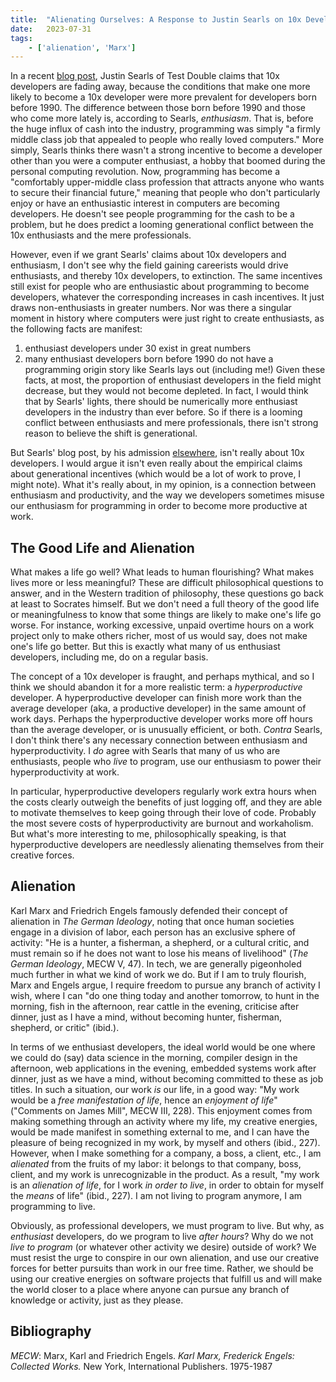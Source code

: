 ```yaml
---
title:  "Alienating Ourselves: A Response to Justin Searls on 10x Developers"
date:   2023-07-31
tags:
	- ['alienation', 'Marx']
---
```


In a recent [blog post](https://blog.testdouble.com/posts/2023-07-12-the-looming-demise-of-the-10x-developer/), Justin Searls of Test Double claims that 10x developers are fading away, because the conditions that make one more likely to become a 10x developer were more prevalent for developers born before 1990. The difference between those born before 1990 and those who come more lately is, according to Searls, *enthusiasm*. That is, before the huge influx of cash into the industry, programming was simply "a firmly middle class job that appealed to people who really loved computers." More simply, Searls thinks there wasn't a strong incentive to become a  developer other than you were a computer enthusiast, a hobby that boomed during the personal computing revolution. Now, programming has become a "comfortably upper-middle class profession that attracts anyone who wants to secure their financial future," meaning that people who don't particularly enjoy or have an enthusiastic interest in computers are becoming developers. He doesn't see people programming for the cash to be a problem, but he does predict a looming generational conflict between the 10x enthusiasts and the mere professionals.

However, even if we grant Searls' claims about 10x developers and enthusiasm, I don't see why the field gaining careerists would drive enthusiasts, and thereby 10x developers,  to extinction. The same incentives still exist for people who are enthusiastic about programming to become developers, whatever the corresponding increases in cash incentives. It just draws non-enthusiasts in greater numbers.  Nor was there a singular moment in history where computers were just right to create enthusiasts, as the following facts are manifest:
1. enthusiast developers under 30 exist in great numbers
2. many enthusiast developers born before 1990 do not have a programming origin story like Searls lays out (including me!)
Given these facts, at most, the proportion of enthusiast developers in the field might decrease, but they would not become depleted. In fact, I would think that by Searls' lights, there should be numerically more enthusiast developers in the industry than ever before. So if there is a looming conflict between enthusiasts and mere professionals, there isn't strong reason to believe the shift is generational.

But Searls' blog post, by his admission [elsewhere](https://justin.searls.co/links/2023-07-24-allergic-to-waiting-by-thorsten-ball-register-spill/), isn't really about 10x developers. I would argue it isn't even really about the empirical claims about generational incentives (which would be a lot of work to prove, I might note). What it's really about, in my opinion, is a connection between enthusiasm and productivity, and the way we developers sometimes misuse our enthusiasm for programming in order to become more productive at work.

## The Good Life and Alienation

What makes a life go well? What leads to human flourishing? What makes lives more or less meaningful? These are difficult philosophical questions to answer, and in the Western tradition of philosophy, these questions go back at least to Socrates himself. But we don't need a full theory of the good life or meaningfulness to know that some things are likely to make one's life go worse. For instance, working excessive, unpaid overtime hours on a work project only to make others richer, most of us would say, does not make one's life go better. But this is exactly what many of us enthusiast developers, including me, do on a regular basis.

The concept of a 10x developer is fraught, and perhaps mythical, and so I think we should abandon it for a more realistic term: a *hyperproductive* developer. A hyperproductive developer can finish more work than the average developer (aka, a productive developer) in the same amount of work days. Perhaps the hyperproductive developer works more off hours than the average developer, or is unusually efficient, or both. *Contra* Searls, I don't think there's any necessary connection between enthusiasm and hyperproductivity. I *do* agree with Searls that many of us who are enthusiasts, people who *live* to program, use our enthusiasm to power their hyperproductivity at work.

In particular, hyperproductive developers regularly work extra hours when the costs clearly outweigh the benefits of just logging off, and they are able to motivate themselves to keep going through their love of code. Probably the most severe costs of hyperproductivity are burnout and workaholism. But what's more interesting to me, philosophically speaking, is that hyperproductive developers are needlessly alienating themselves from their creative forces.

## Alienation

Karl Marx and Friedrich Engels famously defended their concept of alienation in *The German Ideology*, noting that once human societies engage in a division of labor, each person has an exclusive sphere of activity: "He is a hunter, a fisherman, a shepherd, or a cultural critic, and must remain so if he does not want to lose his means of livelihood" (*The German Ideology*, MECW V, 47). In tech, we are generally pigeonholed much further in what we kind of work we do. But if I am to truly flourish, Marx and Engels argue, I require freedom to pursue any branch of activity I wish, where I can "do one thing today and another tomorrow, to hunt in the morning, fish in the afternoon, rear cattle in the evening, criticise after dinner, just as I have a mind, without becoming hunter, fisherman, shepherd, or critic" (ibid.). 

In terms of we enthusiast developers, the ideal world would be one where we could do (say) data science in the morning, compiler design in the afternoon, web applications in the evening, embedded systems work after dinner, just as we have a mind, without becoming committed to these as job titles. In such a situation, our work *is* our life, in a good way: "My work would be a *free manifestation of life*, hence an *enjoyment of life*" ("Comments on James Mill", MECW III, 228). This enjoyment comes from making something through an activity where my life, my creative energies, would be made manifest in something external to me,  and I can have the pleasure of being recognized in my work, by myself and others (ibid., 227). However, when I make something for a company, a boss, a client, etc., I am *alienated* from the fruits of my labor: it belongs to that company, boss, client, and my work is unrecognizable in the product. As a result, "my work is an *alienation of life*, for I work *in order to live*, in order to obtain for myself the *means* of life" (ibid., 227). I am not living to program anymore, I am programming to live.

Obviously, as professional developers, we must program to live. But why, as *enthusiast* developers, do we program to live *after hours*? Why do we not *live to program* (or whatever other activity we desire) outside of work? We must resist the urge to conspire in our own alienation, and use our creative forces for better pursuits than work in our free time. Rather, we should be using our creative energies on software projects that fulfill us and will make the world closer to a place where anyone can pursue any branch of knowledge or activity, just as they please.

## Bibliography

*MECW*: Marx, Karl and Friedrich Engels. *Karl Marx, Frederick Engels: Collected Works.* New York, International Publishers. 1975-1987

